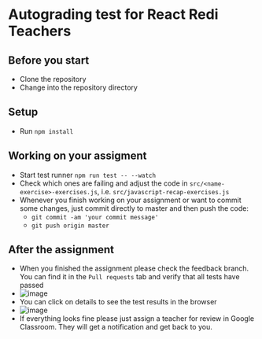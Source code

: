 # Autograding test for React Redi Teachers

## Before you start
- Clone the repository
- Change into the repository directory

## Setup
- Run `npm install`

## Working on your assigment
- Start test runner `npm run test -- --watch`
- Check which ones are failing and adjust the code in `src/<name-exercise>-exercises.js`, i.e. `src/javascript-recap-exercises.js`
- Whenever you finish working on your assignment or want to commit some changes, just commit directly to master and then push the code:
  - `git commit -am 'your commit message'`
  - `git push origin master`

## After the assignment
- When you finished the assignment please check the feedback branch. You can find it in the `Pull requests` tab and verify that all tests have passed
- ![image](https://user-images.githubusercontent.com/1830601/111064583-28007e00-84b5-11eb-9837-c9c020304ae3.png)
- You can click on details to see the test results in the browser
- ![image](https://user-images.githubusercontent.com/1830601/111064606-46667980-84b5-11eb-951a-4f5496a855b0.png)
- If everything looks fine please just assign a teacher for review in Google Classroom. They will get a notification and get back to you. 


